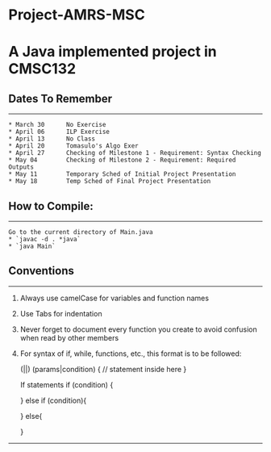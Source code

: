 # Project-AMRS-MSC
A Java implemented project in CMSC132
==================
## Dates To Remember
--------------------
```
* March 30 		No Exercise
* April 06		ILP Exercise
* April 13		No Class
* April 20		Tomasulo's Algo Exer
* April 27		Checking of Milestone 1 - Requirement: Syntax Checking
* May 04		Checking of Milestone 2 - Requirement: Required Outputs
* May 11		Temporary Sched of Initial Project Presentation
* May 18		Temp Sched of Final Project Presentation
```

## How to Compile:
--------------------
```
Go to the current directory of Main.java
* `javac -d . *java`
* `java Main`
```
## Conventions
--------------------
1. Always use camelCase for variables and function names 


2. Use Tabs for indentation


3. Never forget to document every function you create to avoid confusion when read by other members


4. For syntax of if, while, functions, etc., this format is to be followed:

	(<while>|<for>|<function name>) (params|condition) {
			// statement inside here
	}

	If statements
	if (condition) {


	} else if (condition){


	} else{


	} 
--------------------
